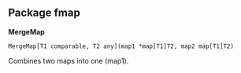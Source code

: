 ## Package fmap

__MergeMap__
```
MergeMap[T1 comparable, T2 any](map1 *map[T1]T2, map2 map[T1]T2)
```
Combines two maps into one (map1).